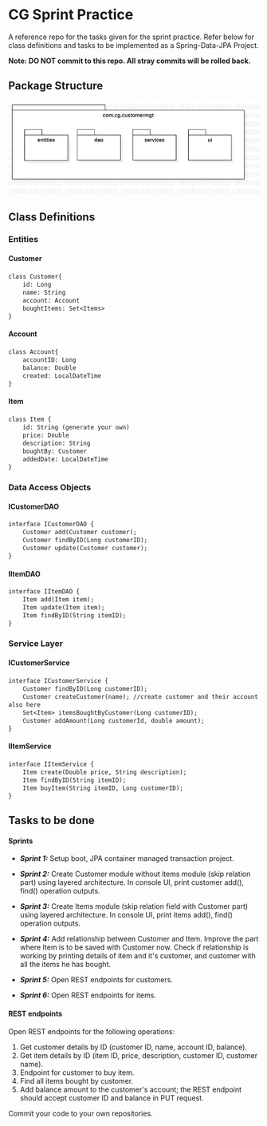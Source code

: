# CG Sprint Practice

A reference repo for the tasks given for the sprint practice. Refer below for class definitions and tasks to be implemented as a Spring-Data-JPA Project.

**Note: DO NOT commit to this repo. All stray commits will be rolled back.**

## Package Structure
![Package Structure](package.jpg)

## Class Definitions

### Entities

#### Customer

    class Customer{
        id: Long
        name: String
        account: Account
        boughtItems: Set<Items>
    }

#### Account

    class Account{
        accountID: Long
        balance: Double
        created: LocalDateTime
    }

#### Item

    class Item {
        id: String (generate your own)
        price: Double
        description: String
        boughtBy: Customer
        addedDate: LocalDateTime
    }

### Data Access Objects

#### ICustomerDAO

    interface ICustomerDAO {
        Customer add(Customer customer);
        Customer findByID(Long customerID);
        Customer update(Customer customer);
    }

#### IItemDAO

    interface IItemDAO {
        Item add(Item item);
        Item update(Item item);
        Item findByID(String itemID);
    }

### Service Layer

#### ICustomerService

    interface ICustomerService {
        Customer findByID(Long customerID);
        Customer createCustomer(name); //create customer and their account also here
        Set<Item> itemsBoughtByCustomer(Long customerID);
        Customer addAmount(Long customerId, double amount);
    }

#### IItemService

    interface IItemService {
        Item create(Double price, String description);
        Item findByID(String itemID);
        Item buyItem(String itemID, Long customerID);
    }

## Tasks to be done

#### Sprints

- **_Sprint 1:_** Setup boot, JPA container managed transaction project.

- **_Sprint 2:_** Create Customer module without items module (skip relation part) using layered architecture. In console UI, print customer add(), find() operation outputs.

- **_Sprint 3:_** Create Items module (skip relation field with Customer part) using layered architecture. In console UI, print items add(), find() operation outputs.

- **_Sprint 4:_** Add relationship between Customer and Item. Improve the part where Item is to be saved with Customer now. Check if relationship is working by printing details of item and it's customer, and customer with all the items he has bought.

- **_Sprint 5:_** Open REST endpoints for customers.

- **_Sprint 6:_** Open REST endpoints for items.

#### REST endpoints

Open REST endpoints for the following operations:

1. Get customer details by ID (customer ID, name, account ID, balance).
2. Get item details by ID (item ID, price, description, customer ID, customer name).
3. Endpoint for customer to buy item.
4. Find all items bought by customer.
5. Add balance amount to the customer's account; the REST endpoint should accept customer ID and balance in PUT request.


Commit your code to your own repositories.
